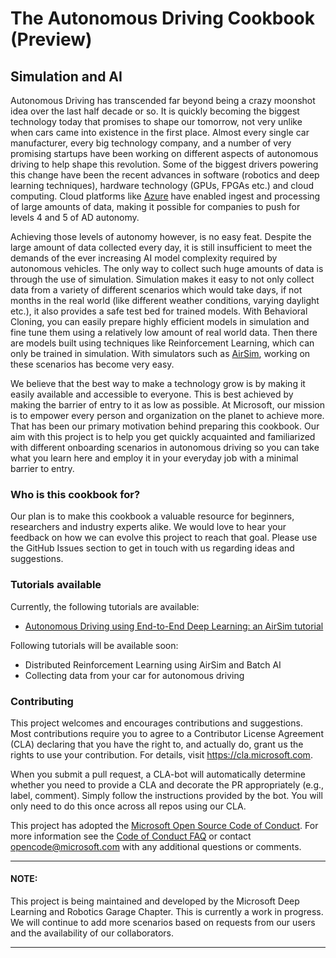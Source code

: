 # The Autonomous Driving Cookbook (Preview)

## Simulation and AI

Autonomous Driving has transcended far beyond being a crazy moonshot idea over the last half decade or so. It is quickly becoming the biggest technology today that promises to shape our tomorrow, not very unlike when cars came into existence in the first place. Almost every single car manufacturer, every big technology company, and a number of very promising startups have been working on different aspects of autonomous driving to help shape this revolution. Some of the biggest drivers powering this change have been the recent advances in software (robotics and deep learning techniques), hardware technology (GPUs, FPGAs etc.) and cloud computing. Cloud platforms like [Azure](https://azure.microsoft.com) have enabled ingest and processing of large amounts of data, making it possible for companies to push for levels 4 and 5 of AD autonomy. 

Achieving those levels of autonomy however, is no easy feat. Despite the large amount of data collected every day, it is still insufficient to meet the demands of the ever increasing AI model complexity required by autonomous vehicles. The only way to collect such huge amounts of data is through the use of simulation. Simulation makes it easy to not only collect data from a variety of different scenarios which would take days, if not months in the real world (like different weather conditions, varying daylight etc.), it also provides a safe test bed for trained models. With Behavioral Cloning, you can easily prepare highly efficient models in simulation and fine tune them using a relatively low amount of real world data. Then there are models built using techniques like Reinforcement Learning, which can only be trained in simulation. With simulators such as [AirSim](https://github.com/Microsoft/AirSim), working on these scenarios has become very easy.

We believe that the best way to make a technology grow is by making it easily available and accessible to everyone. This is best achieved by making the barrier of entry to it as low as possible. At Microsoft, our mission is to empower every person and organization on the planet to achieve more. That has been our primary motivation behind preparing this cookbook. Our aim with this project is to help you get quickly acquainted and familiarized with different onboarding scenarios in autonomous driving so you can take what you learn here and employ it in your everyday job with a minimal barrier to entry.

### Who is this cookbook for?

Our plan is to make this cookbook a valuable resource for beginners, researchers and industry experts alike. We would love to hear your feedback on how we can evolve this project to reach that goal. Please use the GitHub Issues section to get in touch with us regarding ideas and suggestions.

### Tutorials available

Currently, the following tutorials are available:

- [Autonomous Driving using End-to-End Deep Learning: an AirSim tutorial](./AirSimE2EDeepLearning/)

Following tutorials will be available soon:

- Distributed Reinforcement Learning using AirSim and Batch AI
- Collecting data from your car for autonomous driving

### Contributing

This project welcomes and encourages contributions and suggestions.  Most contributions require you to agree to a Contributor License Agreement (CLA) declaring that you have the right to, and actually do, grant us the rights to use your contribution. For details, visit https://cla.microsoft.com.

When you submit a pull request, a CLA-bot will automatically determine whether you need to provide a CLA and decorate the PR appropriately (e.g., label, comment). Simply follow the instructions provided by the bot. You will only need to do this once across all repos using our CLA.

This project has adopted the [Microsoft Open Source Code of Conduct](https://opensource.microsoft.com/codeofconduct/). For more information see the [Code of Conduct FAQ](https://opensource.microsoft.com/codeofconduct/faq/) or contact [opencode@microsoft.com](mailto:opencode@microsoft.com) with any additional questions or comments.

------

#### **NOTE:**

This project is being maintained and developed by the Microsoft Deep Learning and Robotics Garage Chapter. This is currently a work in progress. We will continue to add more scenarios based on requests from our users and the availability of our collaborators.

------

